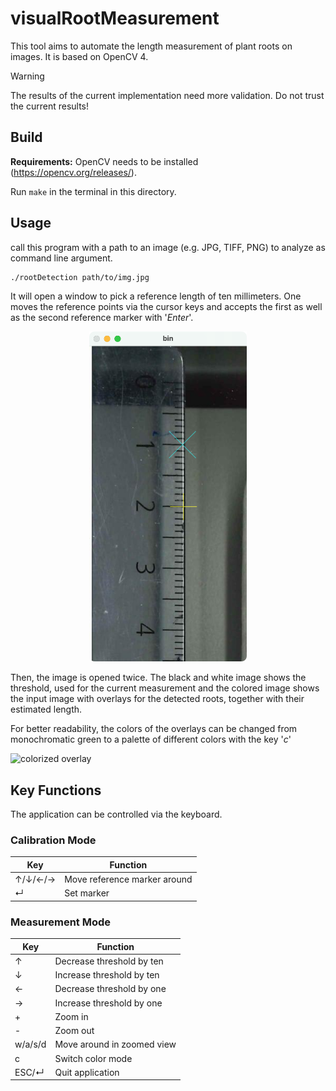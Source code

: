 # visualRootMeasurement

This tool aims to automate the length measurement of plant roots on images. It is based on OpenCV 4.

> [!WARNING]
> The results of the current implementation need more validation. Do not trust the current results!

## Build

**Requirements:** OpenCV needs to be installed (<https://opencv.org/releases/>).

Run `make` in the terminal in this directory.

## Usage

call this program with a path to an image (e.g. JPG, TIFF, PNG) to analyze as command line argument.

```bash
./rootDetection path/to/img.jpg
```

It will open a window to pick a reference length of ten millimeters. One moves the reference points via the cursor keys and accepts the first as well as the second reference marker with '*Enter*'.

<p align="center">
<img alt="reference measurement" src="img/reference.png" width="50%">
</p>

Then, the image is opened twice. The black and white image shows the threshold, used for the current measurement and the colored image shows the input image with overlays for the detected roots, together with their estimated length.

For better readability, the colors of the overlays can be changed from monochromatic green to a palette of different colors with the key '*c*'

![colorized overlay](img/bw_col.png)

## Key Functions

The application can be controlled via the keyboard.

### Calibration Mode

|Key|Function|
|---|--------|
| ↑/↓/←/→ |Move reference marker around|
| ↵ |Set marker|

### Measurement Mode

|Key|Function|
|---|--------|
| ↑ |Decrease threshold by ten|
| ↓ |Increase threshold by ten|
| ← |Decrease threshold by one|
| → |Increase threshold by one|
| + |Zoom in|
| - |Zoom out|
|w/a/s/d |Move around in zoomed view|
| c |Switch color mode|
|ESC/↵|Quit application|
